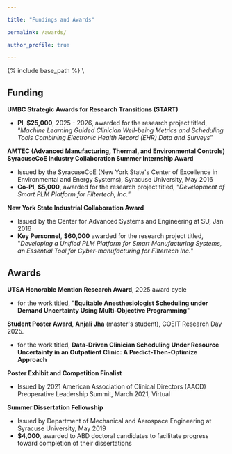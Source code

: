 ```yaml
---

title: "Fundings and Awards"

permalink: /awards/

author_profile: true

---
```



{% include base_path %}
\

## Funding
**UMBC Strategic Awards for Research Transitions (START)**
- **PI**, **$25,000**, 2025 - 2026, awarded for the research project titled, “*Machine Learning Guided Clinician Well-being Metrics and Scheduling Tools Combining Electronic Health Record (EHR) Data and Surveys*”

**AMTEC (Advanced Manufacturing, Thermal, and Environmental Controls) SyracuseCoE Industry Collaboration Summer Internship Award**
- Issued by the SyracuseCoE (New York State's Center of Excellence in Environmental and Energy Systems), Syracuse University, May 2016
- **Co-PI**, **$5,000**, awarded for the research project titled, “*Development of Smart PLM Platform for Filtertech, Inc.*”

**New York State Industrial Collaboration Award**
- Issued by the Center for Advanced Systems and Engineering at SU, Jan 2016
- **Key Personnel**, **$60,000** awarded for the research project titled, "*Developing
a Unified PLM Platform for Smart Manufacturing Systems, an Essential Tool
for Cyber-manufacturing for Filtertech Inc.*"

## Awards
**UTSA Honorable Mention Research Award**, 2025 award cycle 
- for the work titled, "**Equitable Anesthesiologist Scheduling under Demand Uncertainty Using Multi-Objective Programming**"

**Student Poster Award**, **Anjali Jha** (master's student), COEIT Research Day 2025. 
- for the work titled, **Data-Driven Clinician Scheduling Under Resource Uncertainty in an Outpatient Clinic: A Predict-Then-Optimize Approach**

**Poster Exhibit and Competition Finalist**
- Issued by 2021 American Association of Clinical Directors (AACD) Preoperative
Leadership Summit, March 2021, Virtual

**Summer Dissertation Fellowship**
- Issued by Department of Mechanical and Aerospace Engineering at Syracuse University, May 2019
- **$4,000**, awarded to ABD doctoral candidates to facilitate progress toward completion of their dissertations